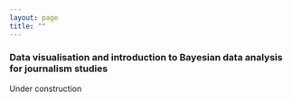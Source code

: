 ```yaml
---
layout: page
title: ""
---
```



### Data visualisation and introduction to Bayesian data analysis for journalism studies

Under construction